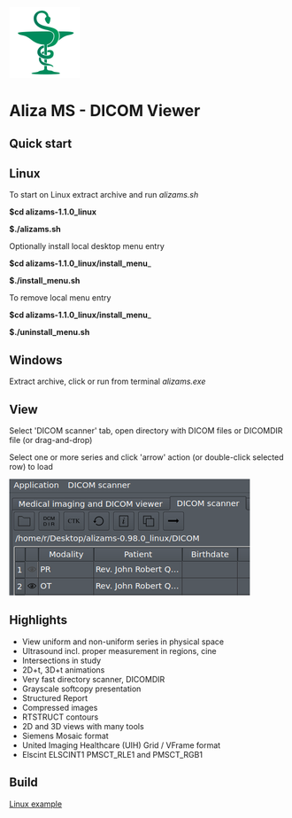 ![Aliza MS](alizams/package/archive/install_menu/icons/hicolor/128x128/apps/alizams.png)

Aliza MS - DICOM Viewer
=======================

Quick start
-----------

Linux
-----

To start on Linux extract archive and run _alizams.sh_

__$cd alizams-1.1.0_linux__

__$./alizams.sh__

Optionally install local desktop menu entry

__$cd alizams-1.1.0_linux/install_menu___

__$./install_menu.sh__

To remove local menu entry

__$cd alizams-1.1.0_linux/install_menu___

__$./uninstall_menu.sh__


Windows
-------

Extract archive, click or run from terminal _alizams.exe_

View
----

Select 'DICOM scanner' tab, open directory with DICOM files or DICOMDIR file (or drag-and-drop)

Select one or more series and click 'arrow' action (or double-click selected row) to load


![Open](alizams/package/art/start0.png)



Highlights
----------
 * View uniform and non-uniform series in physical space
 * Ultrasound incl. proper measurement in regions, cine
 * Intersections in study
 * 2D+t, 3D+t animations
 * Very fast directory scanner, DICOMDIR
 * Grayscale softcopy presentation
 * Structured Report
 * Compressed images
 * RTSTRUCT contours
 * 2D and 3D views with many tools
 * Siemens Mosaic format
 * United Imaging Healthcare (UIH) Grid / VFrame format
 * Elscint ELSCINT1 PMSCT_RLE1 and PMSCT_RGB1


Build
-----

[Linux example](https://github.com/AlizaMedicalImaging/AlizaMS/wiki)

